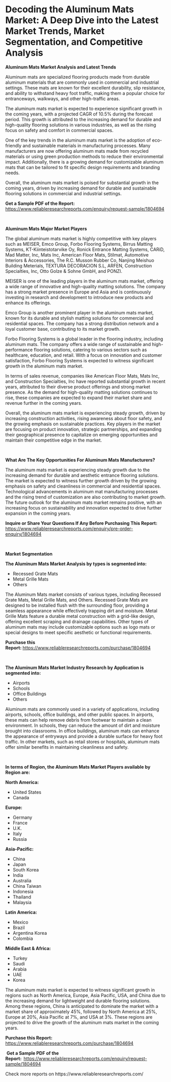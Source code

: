 <p><h1>Decoding the Aluminum Mats Market: A Deep Dive into the Latest Market Trends, Market Segmentation, and Competitive Analysis</h1></p><p><strong>Aluminum Mats Market Analysis and Latest Trends</strong></p>
<p><p>Aluminum mats are specialized flooring products made from durable aluminum materials that are commonly used in commercial and industrial settings. These mats are known for their excellent durability, slip resistance, and ability to withstand heavy foot traffic, making them a popular choice for entranceways, walkways, and other high-traffic areas. </p><p>The aluminum mats market is expected to experience significant growth in the coming years, with a projected CAGR of 10.5% during the forecast period. This growth is attributed to the increasing demand for durable and high-quality flooring solutions in various industries, as well as the rising focus on safety and comfort in commercial spaces.</p><p>One of the key trends in the aluminum mats market is the adoption of eco-friendly and sustainable materials in manufacturing processes. Many manufacturers are now offering aluminum mats made from recycled materials or using green production methods to reduce their environmental impact. Additionally, there is a growing demand for customizable aluminum mats that can be tailored to fit specific design requirements and branding needs.</p><p>Overall, the aluminum mats market is poised for substantial growth in the coming years, driven by increasing demand for durable and sustainable flooring solutions in commercial and industrial settings.</p></p>
<p><strong>Get a Sample PDF of the Report:&nbsp;</strong> <a href="https://www.reliableresearchreports.com/enquiry/request-sample/1804694">https://www.reliableresearchreports.com/enquiry/request-sample/1804694</a></p>
<p>&nbsp;</p>
<p><strong>Aluminum Mats Major Market Players</strong></p>
<p><p>The global aluminum mats market is highly competitive with key players such as MEISER, Emco Group, Forbo Flooring Systems, Birrus Matting Systems, KT-Kiinteistotarvike Oy, Ronick Entrance Matting Systems, CARiD, Mad Matter, Inc, Mats Inc, American Floor Mats, Stilmat, Automotive Interiors & Accessories, The R.C. Musson Rubber Co, Nanjing Meishuo Building Meterials, TEXTURA DECORACION S.L, ARFEN, Construction Specialties, Inc, Otto Golze & Sohne GmbH, and PONZI.</p><p>MEISER is one of the leading players in the aluminum mats market, offering a wide range of innovative and high-quality matting solutions. The company has a strong market presence in Europe and Asia and is continuously investing in research and development to introduce new products and enhance its offerings.</p><p>Emco Group is another prominent player in the aluminum mats market, known for its durable and stylish matting solutions for commercial and residential spaces. The company has a strong distribution network and a loyal customer base, contributing to its market growth.</p><p>Forbo Flooring Systems is a global leader in the flooring industry, including aluminum mats. The company offers a wide range of sustainable and high-performance flooring solutions, catering to various sectors such as healthcare, education, and retail. With a focus on innovation and customer satisfaction, Forbo Flooring Systems is expected to witness significant growth in the aluminum mats market.</p><p>In terms of sales revenue, companies like American Floor Mats, Mats Inc, and Construction Specialties, Inc have reported substantial growth in recent years, attributed to their diverse product offerings and strong market presence. As the demand for high-quality matting solutions continues to rise, these companies are expected to expand their market share and revenue further in the coming years. </p><p>Overall, the aluminum mats market is experiencing steady growth, driven by increasing construction activities, rising awareness about floor safety, and the growing emphasis on sustainable practices. Key players in the market are focusing on product innovation, strategic partnerships, and expanding their geographical presence to capitalize on emerging opportunities and maintain their competitive edge in the market.</p></p>
<p>&nbsp;</p>
<p><strong>What Are The Key Opportunities For Aluminum Mats Manufacturers?</strong></p>
<p><p>The aluminum mats market is experiencing steady growth due to the increasing demand for durable and aesthetic entrance flooring solutions. The market is expected to witness further growth driven by the growing emphasis on safety and cleanliness in commercial and residential spaces. Technological advancements in aluminum mat manufacturing processes and the rising trend of customization are also contributing to market growth. The future outlook for the aluminum mats market remains positive, with an increasing focus on sustainability and innovation expected to drive further expansion in the coming years.</p></p>
<p><strong>Inquire or Share Your Questions If Any Before Purchasing This Report:</strong> <a href="https://www.reliableresearchreports.com/enquiry/pre-order-enquiry/1804694">https://www.reliableresearchreports.com/enquiry/pre-order-enquiry/1804694</a></p>
<p>&nbsp;</p>
<p><strong>Market Segmentation</strong></p>
<p><strong>The Aluminum Mats Market Analysis by types is segmented into:</strong></p>
<p><ul><li>Recessed Grate Mats</li><li>Metal Grille Mats</li><li>Others</li></ul></p>
<p><p>The Aluminum Mats market consists of various types, including Recessed Grate Mats, Metal Grille Mats, and Others. Recessed Grate Mats are designed to be installed flush with the surrounding floor, providing a seamless appearance while effectively trapping dirt and moisture. Metal Grille Mats feature a durable metal construction with a grid-like design, offering excellent scraping and drainage capabilities. Other types of aluminum mats may include customizable options such as logo mats or special designs to meet specific aesthetic or functional requirements.</p></p>
<p><strong>Purchase this Report:&nbsp;</strong><a href="https://www.reliableresearchreports.com/purchase/1804694">https://www.reliableresearchreports.com/purchase/1804694</a></p>
<p>&nbsp;</p>
<p><strong>The Aluminum Mats Market Industry Research by Application is segmented into:</strong></p>
<p><ul><li>Airports</li><li>Schools</li><li>Office Buildings</li><li>Others</li></ul></p>
<p><p>Aluminum mats are commonly used in a variety of applications, including airports, schools, office buildings, and other public spaces. In airports, these mats can help remove debris from footwear to maintain a clean environment. In schools, they can reduce the amount of dirt and moisture brought into classrooms. In office buildings, aluminum mats can enhance the appearance of entryways and provide a durable surface for heavy foot traffic. In other markets, such as retail stores or hospitals, aluminum mats offer similar benefits in maintaining cleanliness and safety.</p></p>
<p>&nbsp;</p>
<p><strong>In terms of Region, the Aluminum Mats Market Players available by Region are:</strong></p>
<p>
    <p> <strong> North America: </strong>
        <ul>
            <li>United States</li>
            <li>Canada</li>
        </ul>
        </p> 
    <p> <strong> Europe: </strong>
        <ul>
            <li>Germany</li>
            <li>France</li>
            <li>U.K.</li>
            <li>Italy</li>
            <li>Russia</li>
        </ul>
        </p> 
    <p> <strong> Asia-Pacific: </strong>
        <ul>
            <li>China</li>
            <li>Japan</li>
            <li>South Korea</li>
            <li>India</li>
            <li>Australia</li>
            <li>China Taiwan</li>
            <li>Indonesia</li>
            <li>Thailand</li>
            <li>Malaysia</li>
        </ul>
        </p> 
    <p> <strong> Latin America: </strong>
        <ul>
            <li>Mexico</li>
            <li>Brazil</li>
            <li>Argentina Korea</li>
            <li>Colombia</li>
        </ul>
        </p> 
    <p> <strong> Middle East & Africa: </strong>
        <ul>
            <li>Turkey</li>
            <li>Saudi</li>
            <li>Arabia</li>
            <li>UAE</li>
            <li>Korea</li>
        </ul>
    </p>
    </p>
<p><p>The aluminum mats market is expected to witness significant growth in regions such as North America, Europe, Asia Pacific, USA, and China due to the increasing demand for lightweight and durable flooring solutions. Among these regions, China is anticipated to dominate the market with a market share of approximately 45%, followed by North America at 25%, Europe at 20%, Asia Pacific at 7%, and USA at 3%. These regions are projected to drive the growth of the aluminum mats market in the coming years.</p></p>
<p><strong>Purchase this Report: </strong><a href="https://www.reliableresearchreports.com/purchase/1804694">https://www.reliableresearchreports.com/purchase/1804694</a></p>
<p>&nbsp;<strong>Get a Sample PDF of the Report:&nbsp;&nbsp;</strong><a href="https://www.reliableresearchreports.com/enquiry/request-sample/1804694">https://www.reliableresearchreports.com/enquiry/request-sample/1804694</a></p>
<p><strong></strong></p>
<p>Check more reports on https://www.reliableresearchreports.com/</p>